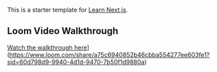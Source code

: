 This is a starter template for [Learn Next.js](https://nextjs.org/learn).
## Loom Video Walkthrough
[Watch the walkthrough here](https://www.loom.com/assets/images/loom-video-thumbnail.png)](https://www.loom.com/share/a75c6940852b46cbba554277ee603fe1?sid=60d798d9-9940-4d1d-9470-7b50f1d9880a)
